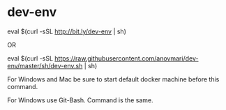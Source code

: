 # dev-env

eval $(curl -sSL http://bit.ly/dev-env | sh)

OR

eval $(curl -sSL https://raw.githubusercontent.com/anovmari/dev-env/master/sh/dev-env.sh | sh)

For Windows and Mac be sure to start default docker machine before this command.

For Windows use Git-Bash. Command is the same.
